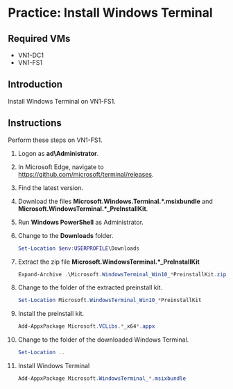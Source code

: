 # Practice: Install Windows Terminal

## Required VMs

* VN1-DC1
* VN1-FS1

## Introduction

Install Windows Terminal on VN1-FS1.

## Instructions

Perform these steps on VN1-FS1.

1. Logon as **ad\Administrator**.
1. In Microsoft Edge, navigate to https://github.com/microsoft/terminal/releases.
1. Find the latest version.
1. Download the files **Microsoft.Windows.Terminal.\*.msixbundle** and **Microsoft.WindowsTerminal.\*_PreInstallKit**.
1. Run **Windows PowerShell** as Administrator.
1. Change to the **Downloads** folder.

    ````powershell
    Set-Location $env:USERPROFILE\Downloads
    ````

1. Extract the zip file **Microsoft.WindowsTerminal.\*_PreInstallKit**

    ````powershell
    Expand-Archive .\Microsoft.WindowsTerminal_Win10_*PreinstallKit.zip
    ````

1. Change to the folder of the extracted preinstall kit.

    ````powershell
    Set-Location Microsoft.WindowsTerminal_Win10_*PreinstallKit
    ````

1. Install the preinstall kit.

    ````powershell
    Add-AppxPackage Microsoft.VCLibs.*_x64*.appx
    ````

1. Change to the folder of the downloaded Windows Terminal.

    ````powershell
    Set-Location ..
    ````

1. Install Windows Terminal

    ````powershell
    Add-AppxPackage Microsoft.WindowsTerminal_*.msixbundle
    ````
